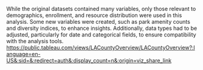 While the original datasets contained many variables, only those relevant to demographics, enrollment, and resource distribution were used in this analysis. Some new variables were created, such as park amenity counts and diversity indices, to enhance insights. Additionally, data types had to be adjusted, particularly for date and categorical fields, to ensure compatibility with the analysis tools.
https://public.tableau.com/views/LACountyOverview/LACountyOverview?:language=en-US&:sid=&:redirect=auth&:display_count=n&:origin=viz_share_link
